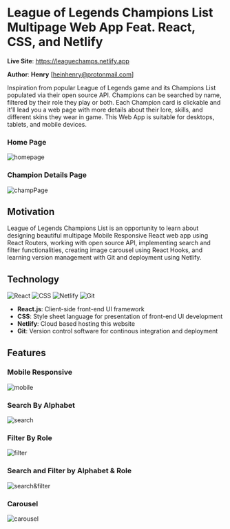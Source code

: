 # League of Legends Champions List Multipage Web App Feat. React, CSS, and Netlify

**Live Site**: https://leaguechamps.netlify.app

**Author**: **Henry** [heinhenry@protonmail.com]

Inspiration from popular League of Legends game and its Champions List populated via their open source API. Champions can be searched by name, filtered by their role they play or both. Each Champion card is clickable and it'll lead you a web page with more details about their lore, skills, and different skins they wear in game. This Web App is suitable for desktops, tablets, and mobile devices.

### Home Page

![homepage](homepage.gif)

### Champion Details Page

![champPage](champPage.gif)

## Motivation

League of Legends Champions List is an opportunity to learn about designing beautiful multipage Mobile Responsive React web app using React Routers, working with open source API, implementing search and filter functionalities, creating image carousel using React Hooks, and learning version management with Git and deployment using Netlify.

## Technology


![React](https://imgs.search.brave.com/VHvqxLuY44EOnZJTkzu7xM4rZAQNTq9V97jTKbVo9z8/rs:fit:474:225:1/g:ce/aHR0cHM6Ly90c2Ux/Lm1tLmJpbmcubmV0/L3RoP2lkPU9JUC5s/dlI1bm5pN3hkUEN4/VS10QzZ0enpnSGFI/YSZwaWQ9QXBp) ![CSS](https://imgs.search.brave.com/tYCpst0AI9pM2BLWnXQpwUCiZrpXMID-8KYO3YbGWA4/rs:fit:711:225:1/g:ce/aHR0cHM6Ly90c2U0/Lm1tLmJpbmcubmV0/L3RoP2lkPU9JUC5m/S3RFQTZWU3VDUGgw/bkN5MlZUblpRSGFF/OCZwaWQ9QXBp) ![Netlify](https://imgs.search.brave.com/aBFlemvrKIZCVcGW62-rgXkpY6JXeH9Nmgb0ndTTWhc/rs:fit:888:225:1/g:ce/aHR0cHM6Ly90c2U0/Lm1tLmJpbmcubmV0/L3RoP2lkPU9JUC5X/TUFfTllGZnZaSXB4/X3V2UXhRUUVBSGFE/OSZwaWQ9QXBp) ![Git](https://imgs.search.brave.com/6_8TOXGsbbgW8N1l3mYZPglJHMpkJwPoTSbRQcFJrH0/rs:fit:948:225:1/g:ce/aHR0cHM6Ly90c2Uz/Lm1tLmJpbmcubmV0/L3RoP2lkPU9JUC5N/aFVXOEttWGV5Smdo/czVrTjZKaGlRSGFE/dCZwaWQ9QXBp)


* **React.js**: Client-side front-end UI framework
* **CSS**: Style sheet language for presentation of front-end UI development
* **Netlify**: Cloud based hosting this website
* **Git**: Version control software for continous integration and deployment

## Features

### Mobile Responsive

![mobile](mobile.gif)

### Search By Alphabet

![search](search.gif)

### Filter By Role

![filter](filter.gif)

### Search and Filter by Alphabet & Role

![search&filter](searchandfilter.gif)

### Carousel

![carousel](carousel.gif)
